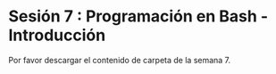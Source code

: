 # Sesión 7 : Programación en Bash - Introducción

Por favor descargar el contenido de carpeta de la semana 7. 
